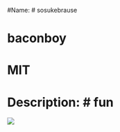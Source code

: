 
  #Name: # sosukebrause 
  # baconboy 
  # MIT
  # Description:   # fun
<img src = "https://avatars1.githubusercontent.com/u/57024351?v=4"/>
